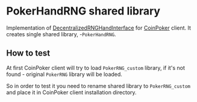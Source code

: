 # PokerHandRNG shared library

Implementation of [DecentralizedRNGHandInterface](../decentralized_rng_hand_interface/README.md) for [CoinPoker](https://coinpoker.com) client.
It creates single shared library, -`PokerHandRNG`.
 
## How to test

At first CoinPoker client will try to load `PokerRNG_custom` library, if it's not found - original `PokerRNG` library will be loaded.

So in order to test it you need to rename shared library to `PokerRNG_custom` and place it in CoinPoker client installation directory.
